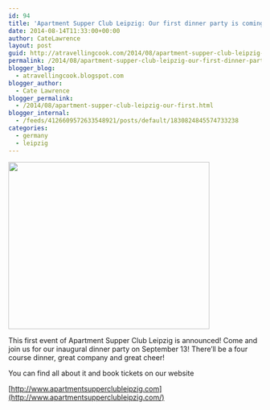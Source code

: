 ```yaml
---
id: 94
title: 'Apartment Supper Club Leipzig: Our first dinner party is coming up!'
date: 2014-08-14T11:33:00+00:00
author: CateLawrence
layout: post
guid: http://atravellingcook.com/2014/08/apartment-supper-club-leipzig-our-first-dinner-party-is-coming-up.html
permalink: /2014/08/apartment-supper-club-leipzig-our-first-dinner-party-is-coming-up.html
blogger_blog:
  - atravellingcook.blogspot.com
blogger_author:
  - Cate Lawrence
blogger_permalink:
  - /2014/08/apartment-supper-club-leipzig-our-first.html
blogger_internal:
  - /feeds/4126609572633548921/posts/default/1830824845574733238
categories:
  - germany
  - leipzig
---
```


  <a  href="http://1.bp.blogspot.com/-o6NM7VtF5gs/U-yQW2M7t4I/AAAAAAAAJMg/g6vq2QOSaB0/s1600/4892132085_0f15d9da29.jpg"><img src="http://1.bp.blogspot.com/-o6NM7VtF5gs/U-yQW2M7t4I/AAAAAAAAJMg/g6vq2QOSaB0/s1600/4892132085_0f15d9da29.jpg" alt="" width="400" height="332" border="0" /></a>


This first event of Apartment Supper Club Leipzig is announced! Come and join us for our inaugural dinner party on September 13! There&#8217;ll be a four course dinner, great company and great cheer!
  
You can find all about it and book tickets on our website

[http://www.apartmentsupperclubleipzig.com](http://www.apartmentsupperclubleipzig.com/)